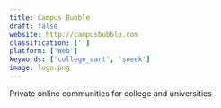 ```yaml
---
title: Campus Bubble
draft: false 
website: http://campusbubble.com
classification: ['']
platform: ['Web']
keywords: ['college_cart', 'sneek']
image: logo.png
---
```

Private online communities for college and universities